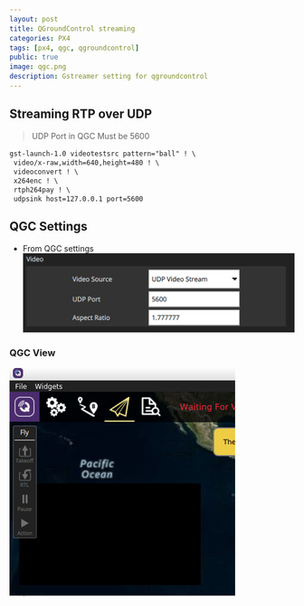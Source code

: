 ```yaml
---
layout: post
title: QGroundControl streaming
categories: PX4
tags: [px4, qgc, qgroundcontrol]
public: true
image: qgc.png
description: Gstreamer setting for qgroundcontrol
---
```


## Streaming RTP over UDP 
> UDP Port in QGC Must be 5600 
``` 
gst-launch-1.0 videotestsrc pattern="ball" ! \
 video/x-raw,width=640,height=480 ! \
 videoconvert ! \
 x264enc ! \
 rtph264pay ! \
 udpsink host=127.0.0.1 port=5600
```

##  QGC Settings
- From QGC settings
![](2019-02-28-21-42-50.png)

### QGC View
![](2019-02-28-21-43-52.png)